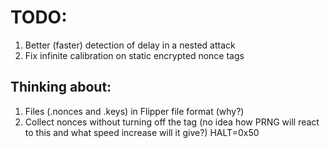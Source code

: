 # TODO:

1. Better (faster) detection of delay in a nested attack
2. Fix infinite calibration on static encrypted nonce tags

## Thinking about:

1. Files (.nonces and .keys) in Flipper file format (why?)
2. Collect nonces without turning off the tag (no idea how PRNG will react to this and what speed increase will it give?) HALT=0x50
